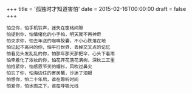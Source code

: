 +++
title = '孤独时才知道害怕'
date = 2015-02-16T00:00:00
draft = false
+++

```text
怕见你，怕手机铃声，迷失在窗格间隙
怕提到你，怕情绪化的小手帕，明天就不再神奇
怕央求你，怕去年送的咖啡胶囊，不小心跌落在地
怕记起不高兴的你，怕平行世界，丢掉交叉点的记忆
怕看见头发乱乱的你，怕那年那天那把伞，心头下着雨
怕牵着化了浓妆的你，怕花开花落花满树，深秋二三里
怕抱紧你，怕感恩节买的帽衫，风吹过鼻尖
怕忘了你，怕海边住的寄居蟹，沙迷了泪眼
怕想你，怕二十年后，谁在聆听时间
怕爱你，怕水面之下，谁在呼吸光线
```
